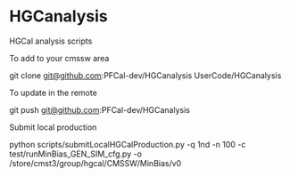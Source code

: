 HGCanalysis
===========

HGCal analysis scripts

To add to your cmssw area

git clone git@github.com:PFCal-dev/HGCanalysis UserCode/HGCanalysis

To update in the remote

git push git@github.com:PFCal-dev/HGCanalysis

Submit local production

python scripts/submitLocalHGCalProduction.py -q 1nd -n 100 -c test/runMinBias_GEN_SIM_cfg.py -o /store/cmst3/group/hgcal/CMSSW/MinBias/v0